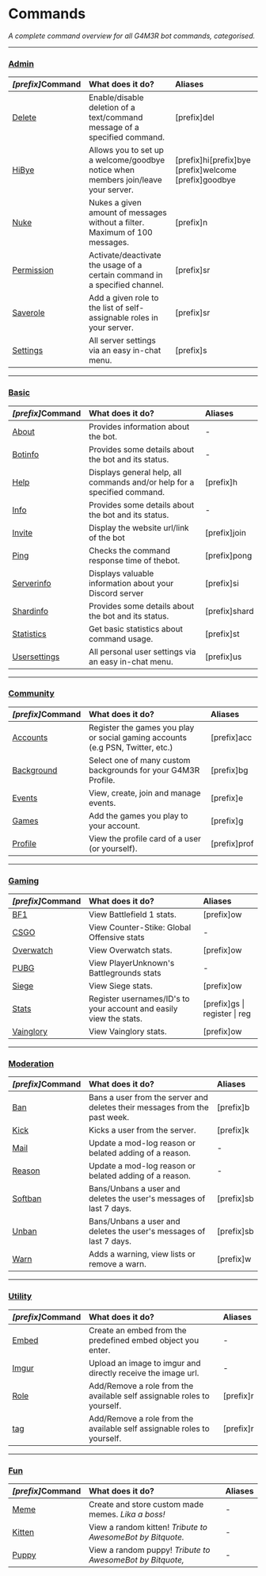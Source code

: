 # Commands

_A complete command overview for all G4M3R bot commands, categorised._

---

### [Admin](/commands/admin.md)

| _\[prefix\]_**Command** | **What does it do?** | **Aliases** |
| :--- | :--- | :--- |
| [Delete](/commands/admin/delete.md) | Enable/disable deletion of a text/command message of a specified command. | \[prefix\]del |
| [HiBye](/commands/admin/hibye.md) | Allows you to set up a welcome/goodbye notice when members join/leave your server. | \[prefix\]hi\[prefix\]bye \[prefix\]welcome \[prefix\]goodbye |
| [Nuke](/commands/admin/nuke.md) | Nukes a given amount of messages without a filter. Maximum of 100 messages. | \[prefix\]n |
| [Permission](/commands/admin/permission.md) | Activate/deactivate the usage of a certain command in a specified channel. | \[prefix\]sr |
| [Saverole](/commands/admin/saverole.md) | Add a given role to the  list of self-assignable roles in your server. | \[prefix\]sr |
| [Settings](/commands/admin/settings.md) | All server settings via an easy in-chat menu. | \[prefix\]s |

---

### [Basic](/commands/basic.md)

| _\[prefix\]_**Command** | **What does it do?** | **Aliases** |
| :--- | :--- | :--- |
| [About](/commands/basic/about.md) | Provides information about the bot. | - |
| [Botinfo](/commands/basic/botinfo.md) | Provides some details about the bot   and its status. | - |
| [Help](/commands/basic/help.md) | Displays general help, all commands   and/or help for a specified command. | \[prefix\]h |
| [Info](/commands/basic/info.md) | Provides some details about the bot   and its status. | - |
| [Invite](/commands/basic/invite.md) | Display the website url/link of the bot | \[prefix\]join |
| [Ping](/commands/basic/ping.md) | Checks the command response time  of thebot. | \[prefix\]pong |
| [Serverinfo](/commands/basic/serverinfo.md) | Displays valuable information about    your Discord server | \[prefix\]si |
| [Shardinfo](/commands/basic/shardinfo.md) | Provides some details about the bot and its status. | \[prefix\]shard |
| [Statistics](/commands/basic/statistics.md) | Get basic statistics about command usage. | \[prefix\]st |
| [Usersettings](/commands/basic/usersettings.md) | All personal user settings via an easy  in-chat menu. | \[prefix\]us |

---

### [Community](/commands/community.md)

| _\[prefix\]_**Command** | **What does it do?** | **Aliases** |
| :--- | :--- | :--- |
| [Accounts](/commands/community/accounts.md) | Register the games you play or social gaming accounts \(e.g PSN, Twitter, etc.\) | \[prefix\]acc |
| [Background](/commands/community/background.md) | Select one of many custom backgrounds for your G4M3R Profile. | \[prefix\]bg |
| [Events](/commands/community/events.md) | View, create, join and manage events. | \[prefix\]e |
| [Games](/commands/community/games.md) | Add the games you play to your account. | \[prefix\]g |
| [Profile](/commands/community/profile.md) | View the profile card of a user \(or yourself\). | \[prefix\]prof |

---

### [Gaming](/commands/gaming.md)

| _\[prefix\]_**Command** | **What does it do?** | **Aliases** |
| :--- | :--- | :--- |
| [BF1](/commands/gaming/bf1.md) | View Battlefield 1 stats. | \[prefix\]ow |
| [CSGO](/commands/gaming/cs:go.md) | View Counter-Stike: Global Offensive  stats | - |
| [Overwatch](/commands/gaming/overwatch.md) | View Overwatch stats. | \[prefix\]ow |
| [PUBG](/commands/gaming/pubg.md) | View PlayerUnknown's Battlegrounds  stats | - |
| [Siege](/commands/gaming/siege.md) | View Siege stats. | \[prefix\]ow |
| [Stats](/commands/gaming/Stats) | Register usernames/ID's to your account and easily view the stats. | \[prefix\]gs \| register \| reg |
| [Vainglory](/commands/gaming/vainglory.md) | View Vainglory stats. | \[prefix\]ow |

---

### [Moderation](/commands/moderation.md)

| _\[prefix\]_**Command** | **What does it do?** | **Aliases** |
| :--- | :--- | :--- |
| [Ban](/commands/moderation/ban.md) | Bans a user from the server and deletes their messages from the past week. | \[prefix\]b |
| [Kick](/commands/moderation/kick.md) | Kicks a user from the server. | \[prefix\]k |
| [Mail](/commands/moderation/mail.md) | Update a mod-log reason or belated adding of a reason. | - |
| [Reason](/commands/moderation/reason.md) | Update a mod-log reason or belated adding of a reason. | - |
| [Softban](/commands/moderation/softban.md) | Bans/Unbans a user and deletes the user's messages of last 7 days. | \[prefix\]sb |
| [Unban](/commands/moderation/unban.md) | Bans/Unbans a user and deletes the user's messages of last 7 days. | \[prefix\]sb |
| [Warn](/commands/moderation/warn.md) | Adds a warning, view lists or remove a warn. | \[prefix\]w |

---

### [Utility](/commands/utility.md)

| _\[prefix\]_**Command** | **What does it do?** | **Aliases** |
| :--- | :--- | :--- |
| [Embed](/commands/utility/embed.md) | Create an embed from the predefined embed object you enter. | - |
| [Imgur](/commands/utility/imgur.md) | Upload an image to imgur and directly receive the image url. | - |
| [Role](/commands/utility/role.md) | Add/Remove a role from the available self assignable roles to yourself. | \[prefix\]r |
| [tag](/commands/utility/tag.md) | Add/Remove a role from the available self assignable roles to yourself. | \[prefix\]r |

---

### [Fun](/commands/fun.md)

| _\[prefix\]_**Command** | **What does it do?** | **Aliases** |
| :--- | :--- | :--- |
| [Meme](/commands/fun/meme.md) | Create and store custom made memes. _Lika a boss!_ | - |
| [Kitten](/commands/fun/kitten.md) | View a random kitten! _Tribute to AwesomeBot by Bitquote._ | - |
| [Puppy](/commands/fun/puppy.md) | View a random puppy! _Tribute to AwesomeBot by Bitquote,_ | - |



